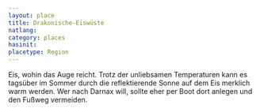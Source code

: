 ```yaml
---
layout: place
title: Drakonische-Eiswüste
natlang:
category: places
hasinit:
placetype: Region
---
```


Eis, wohin das Auge reicht. Trotz der unliebsamen Temperaturen kann es tagsüber im Sommer durch die reflektierende Sonne
auf dem Eis merklich warm werden. Wer nach Darnax will, sollte eher per Boot dort anlegen und den Fußweg vermeiden.